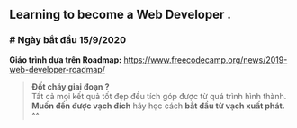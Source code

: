 ## Learning to become a Web Developer .
### # Ngày bắt đầu 15/9/2020
**Giáo trình dựa trên Roadmap:**
https://www.freecodecamp.org/news/2019-web-developer-roadmap/
> **Đốt cháy giai đoạn ?**  
Tất cả mọi kết quả tốt đẹp đều tích góp được từ quá trình hình thành. **Muốn đến được vạch đích** hãy học cách **bắt đầu từ vạch xuất phát.** ^^
